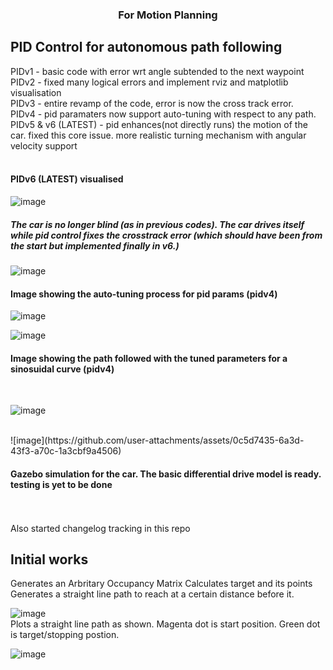 <h3 align="center">For Motion Planning</h3>
<h2>PID Control for autonomous path following</h2>
PIDv1 - basic code with error wrt angle subtended to the next waypoint <br/>
PIDv2 - fixed many logical errors and implement rviz and matplotlib visualisation<br/>
PIDv3 - entire revamp of the code, error is now the cross track error.<br/>
PIDv4 - pid paramaters now support auto-tuning with respect to any path.<br/>
PIDv5 & v6 (LATEST) - pid enhances(not directly runs) the motion of the car. fixed this core issue. more realistic turning mechanism with angular velocity support <br/>

<br/>
<h4>PIDv6 (LATEST) visualised</h4>

![image](https://github.com/user-attachments/assets/915a8429-336a-4b62-9216-0037165c3326)
<br/>

<h5>The car is no longer blind (as in previous codes). The car drives itself while pid control fixes the crosstrack error (which should have been from the start but implemented finally in v6.)</h5>

![image](https://github.com/user-attachments/assets/bfd347b3-d0b1-48e6-905c-ed4621094299)
<br/>
<h4>Image showing the auto-tuning process for pid params (pidv4)</h4>

![image](https://github.com/user-attachments/assets/d7525bf5-060b-4899-85c1-1fc37aade531)
<br/>

![image](https://github.com/user-attachments/assets/97ba3cbd-a407-412f-94dd-6d47729676f0)
<br/>
<h4>Image showing the path followed with the tuned parameters for a sinosuidal curve (pidv4)</h4>
<br/>

![image](https://github.com/user-attachments/assets/a6b80ed3-f293-4f32-b2f0-0466cbb2f9ef)

<br/>
![image](https://github.com/user-attachments/assets/0c5d7435-6a3d-43f3-a70c-1a3cbf9a4506)
<br/>
<h4>Gazebo simulation for the car. The basic differential drive model is ready. testing is yet to be done</h4>
<br/>

<br/>
Also started changelog tracking in this repo
<br/>


<h2>Initial works</h2>
Generates an Arbritary Occupancy Matrix 
Calculates target and its points
Generates a straight line path to reach at a certain distance before it.
<br/>

![image](https://github.com/user-attachments/assets/fb11d7fc-932d-4b48-b570-4bedd5ed120a)
<br/>
Plots a straight line path as shown. 
Magenta dot is start position.
Green dot is target/stopping postion.

![image](https://github.com/user-attachments/assets/a2c3da60-ce9e-42d3-ba4d-ffea3b64b30e)
